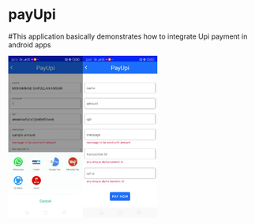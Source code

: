 # payUpi 
#This application basically demonstrates how to integrate Upi payment in android apps

<img src ="ss1.jpeg" width = 30%  style ="float:left">    <img src ="ss2.jpeg" width = 30% >




